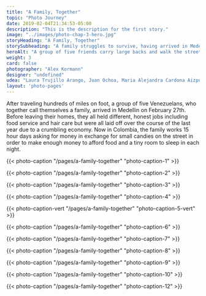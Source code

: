 ```yaml
---
title: "A Family, Together"
topic: "Photo Journey"
date: 2019-02-04T21:34:53-05:00
description: "This is the description for the first story."
image: "../images/photo-chap-3-hero.jpg"
storyHeading: "A Family, Together"
storySubheading: "A family struggles to survive, having arrived in Medellin ten days prior"
heroAlt: "A group of five friends carry large backs and walk the streets at night to find a place to stay"
weight: 3
card: false
photographer: "Alex Kormann"
designer: "undefined"
udea: "Laura Trujillo Arango, Juan Ochoa, Maria Alejandra Cardona Aizpurua"
layout: 'photo-pages'
---
```


After traveling hundreds of miles on foot, a group of five Venezuelans, who together call themselves a family, arrived in Medellin on February 27th. Before leaving their homes, they all held different, honest jobs including food service and hair care but were all laid off over the course of the last year due to a crumbling economy. Now in Colombia, the family works 15 hour days asking for money in exchange for small candies on the street in order to make enough money to afford food and a tiny room to sleep in each night.

<div class="photo__line"></div>

{{< photo-caption "/pages/a-family-together" "photo-caption-1" >}}

<div class="photo__line"></div>

{{< photo-caption "/pages/a-family-together" "photo-caption-2" >}}

<div class="photo__line"></div>

{{< photo-caption "/pages/a-family-together" "photo-caption-3" >}}

<div class="photo__line"></div>

{{< photo-caption "/pages/a-family-together" "photo-caption-4" >}}

<div class="photo__line"></div>

{{< photo-caption-vert "/pages/a-family-together" "photo-caption-5-vert" >}}

<div class="photo__line"></div>

{{< photo-caption "/pages/a-family-together" "photo-caption-6" >}}

<div class="photo__line"></div>

{{< photo-caption "/pages/a-family-together" "photo-caption-7" >}}

<div class="photo__line"></div>

{{< photo-caption "/pages/a-family-together" "photo-caption-8" >}}

<div class="photo__line"></div>

{{< photo-caption "/pages/a-family-together" "photo-caption-9" >}}

<div class="photo__line"></div>

{{< photo-caption "/pages/a-family-together" "photo-caption-10" >}}

<div class="photo__line"></div>

{{< photo-caption "/pages/a-family-together" "photo-caption-12" >}}